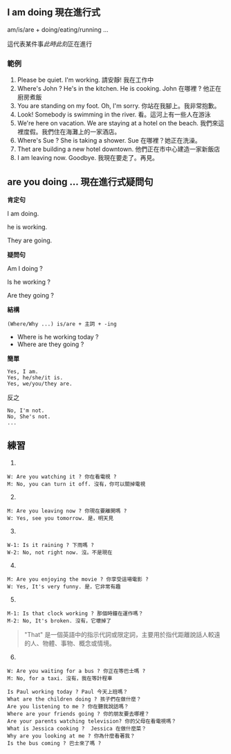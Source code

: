 ## I am doing 現在進行式

am/is/are + doing/eating/running ... 

這代表某件事*此時此刻*正在進行

### 範例
1. Please be quiet. I'm working. 請安靜! 我在工作中
2. Where's John ? He's in the kitchen. He is cooking. John 在哪裡 ? 他正在廚房煮飯
3. You are standing on my foot. Oh, I'm sorry. 你站在我腳上。我非常抱歉。 
4. Look! Somebody is swimming in the river. 看。這河上有一些人在游泳
5. We're here on vacation. We are staying at a hotel on the beach. 我們來這裡度假。我們住在海灘上的一家酒店。
6. Where's Sue ? She is taking a shower. Sue 在哪裡？她正在洗澡。
7. Thet are building a new hotel downtown. 他們正在市中心建造一家新飯店
8. I am leaving now. Goodbye. 我現在要走了。再見。

## are you doing ... 現在進行式疑問句

**肯定句**

I am doing.

he is working.

They are going.

**疑問句**

Am I doing ?

Is he working ?

Are they going ?

**結構**

```
(Where/Why ...) is/are + 主詞 + -ing
```

- Where is he working today ?
- Where are they going ?

**簡單**
```
Yes, I am.
Yes, he/she/it is.
Yes, we/you/they are.
```
反之

```
No, I'm not.
No, She's not.
...
```

## 練習

1.
```
W: Are you watching it ? 你在看電視 ?
M: No, you can turn it off. 沒有，你可以關掉電視
```

2.
```
M: Are you leaving now ? 你現在要離開嗎 ?
W: Yes, see you tomorrow. 是，明天見
```

3. 
```
W-1: Is it raining ? 下雨嗎 ?
W-2: No, not right now. 沒。不是現在

```

4. 
```
M: Are you enjoying the movie ? 你享受這場電影 ?
W: Yes, It's very funny. 是，它非常有趣
```

5.
```
M-1: Is that clock working ? 那個時鐘在運作嗎？
M-2: No, It's broken. 沒有，它壞掉了
```

>"That" 是一個英語中的指示代詞或限定詞，主要用於指代距離說話人較遠的人、物體、事物、概念或情境。

6.
```
W: Are you waiting for a bus ? 你正在等巴士嗎 ?
M: No, for a taxi. 沒有，我在等計程車
```

```
Is Paul working today ? Paul 今天上班嗎？
What are the children doing ? 孩子們在做什麼？
Are you listening to me ? 你在聽我說話嗎？
Where are your friends going ? 你的朋友要去哪裡？
Are your parents watching television? 你的父母在看電視嗎？
What is Jessica cooking ?  Jessica 在做什麼菜？
Why are you looking at me ? 你為什麼看著我？
Is the bus coming ? 巴士來了嗎 ?

```
